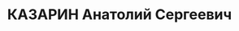 ---
title: КАЗАРИН Анатолий Сергеевич
description: 'Род. в 1904, Ряжск, русский, обр.: среднее специальное, член ВКП(б).
  Проживал: Москва, Тюфелев пр-д, д. 7, кв. 38. Начальник группы труда и зарплаты
  на ж.д. им.Дзержинского.

  Арестован 08.08.1937. Обв. в участии в правотроцкистской террористической шпионско-диверсионной
  организации. Приговор: ВК ВС СССР, 16.11.1937 – ВМН. Расстрелян 16.11.1937, г.Москва.

  Реабилитирован ВК ВС СССР 23.03.1957'
---